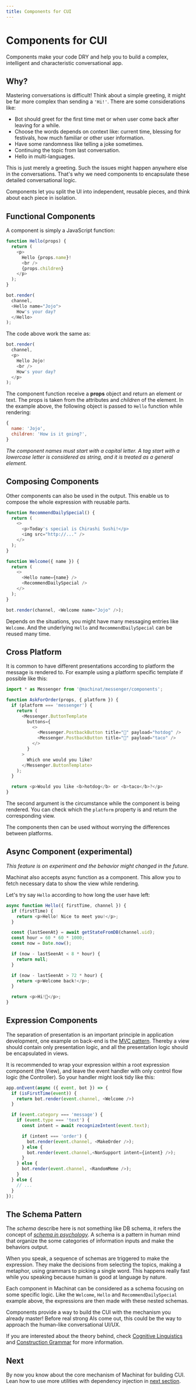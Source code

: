 ```yaml
---
title: Components for CUI
---
```


# Components for CUI

Components make your code DRY and help you to build a complex, intelligent and characteristic conversational app.

## Why?

Mastering conversations is difficult! Think about a simple greeting, it might be far more complex than sending a `'Hi!'`. There are some considerations like:

- Bot should greet for the first time met or when user come back after leaving for a while.
- Choose the words depends on context like: current time, blessing for festivals, how much familiar or other user information.
- Have some randomness like telling a joke sometimes.
- Continuing the topic from last conversation.
- Hello in multi-languages.

This is just merely a greeting. Such the issues might happen anywhere else in the conversations. That's why we need components to encapsulate these detailed conversational logic.

Components let you split the UI into independent, reusable pieces, and think about each piece in isolation.

## Functional Components

A component is simply a JavaScript function:

```js
function Hello(props) {
  return (
    <p>
      Hello {props.name}!
      <br />
      {props.children}
    </p>
  );
}

bot.render(
  channel,
  <Hello name="Jojo">
    How's your day?
  </Hello>
);
```

The code above work the same as:

```js
bot.render(
  channel,
  <p>
    Hello Jojo!
    <br />
    How's your day?
  </p>
);
```

The component function receive a **props** object and return an element or text. The props is taken from the attributes and _children_ of the element. In the example above, the following object is passed to `Hello` function while rendering:

```js
{
  name: 'Jojo',
  children: 'How is it going?',
}
```

_The component names must start with a capital letter. A tag start with a lowercase letter is considered as string, and it is treated as a general element._

## Composing Components

Other components can also be used in the output. This enable us to compose the whole expression with reusable parts.

```js
function RecommendDailySpecial() {
  return (
    <>
      <p>Today's special is Chirashi Sushi!</p>
      <img src="http://..." />
    </>
  );
}

function Welcome({ name }) {
  return (
    <>
      <Hello name={name} />
      <RecommendDailySpecial />
    </>
  );
}

bot.render(channel, <Welcome name="Jojo" />);
```

Depends on the situations, you might have many messaging entries like `Welcome`. And the underlying `Hello` and `RecommendDailySpecial` can be reused many time.

## Cross Platform

It is common to have different presentations according to platform the message is rendered to. For example using a platform specific template if possible like this:

```js
import * as Messenger from '@machinat/messenger/components';

function AskForOrder(props, { platform }) {
  if (platform === 'messenger') {
    return (
      <Messenger.ButtonTemplate
        buttons={
          <>
            <Messenger.PostbackButton title="🌭" payload="hotdog" />
            <Messenger.PostbackButton title="🌮" payload="taco" />
          </>
        }
      >
        Which one would you like?
      </Messenger.ButtonTemplate>
    );
  }

  return <p>Would you like <b>hotdog</b> or <b>taco</b>?</p>
}
```

The second argument is the circumstance while the component is being rendered. You can check which the `platform` property is and return the corresponding view.

The components then can be used without worrying the differences between platforms.

## Async Component (experimental)

_This feature is on experiment and the behavior might changed in the future._

Machinat also accepts async function as a component. This allow you to fetch necessary data to show the view while rendering.

Let's try say `Hello` according to how long the user have left:

```js
async function Hello({ firstTime, channel }) {
  if (firstTime) {
    return <p>Hello! Nice to meet you!</p>;
  }

  const {lastSeenAt} = await getStateFromDB(channel.uid);
  const hour = 60 * 60 * 1000;
  const now = Date.now();

  if (now - lastSeenAt < 8 * hour) {
    return null;
  }

  if (now - lastSeenAt > 72 * hour) {
    return <p>Welcome back!</p>;
  }

  return <p>Hi!👋</p>;
}
```

## Expression Components

The separation of presentation is an important principle in application development, one example on back-end is the [MVC pattern](https://en.wikipedia.org/wiki/Model%E2%80%93view%E2%80%93controller). Thereby a view should contain only presentation logic, and all the presentation logic should be encapsulated in views.

It is recommended to wrap your expression within a root expression component (the View), and leave the event handler with only control flow logic (the Controller). So your handler might look tidy like this:

```js
app.onEvent(async ({ event, bot }) => {
  if (isFirstTime(event)) {
    return bot.render(event.channel, <Welcome />)
  }

  if (event.category === 'message') {
    if (event.type === 'text') {
      const intent = await recognizeIntent(event.text);

      if (intent === 'order') {
        bot.render(event.channel, <MakeOrder />);
      } else {
        bot.render(event.channel,<NonSupport intent={intent} />);
      }
    } else {
      bot.render(event.channel, <RandomMeme />);
    }
  } else {
    // ...
  }
});
```

## The Schema Pattern

The _schema_ describe here is not something like DB schema, it refers the concept of [_schema in psychology_](https://en.wikipedia.org/wiki/Schema_(psychology)). A schema is a pattern in human mind that organize the some categories of information inputs and make the behaviors output.

When you speak, a sequence of schemas are triggered to make the expression. They make the decisions from selecting the topics, making a metaphor, using grammars to picking a single word. This happens really fast while you speaking because human is good at language by nature.

Each component in Machinat can be considered as a schema focusing on some specific logic. Like the `Welcome`, `Hello` and `RecommendDailySpecial` example above, the expressions are then made with these nested schemas.

Components provide a way to build the CUI with the mechanism you already master! Before real strong AIs come out, this could be the way to approach the human-like conversational UI/UX.

If you are interested about the theory behind, check [Cognitive Linguistics](https://en.wikipedia.org/wiki/Cognitive_linguistics) and [Construction Grammar](https://en.wikipedia.org/wiki/Construction_grammar) for more information.


## Next

By now you know about the core mechanism of Machinat for building CUI. Lean how to use more utilities with dependency injection in [next section](dependency-injection.md).
